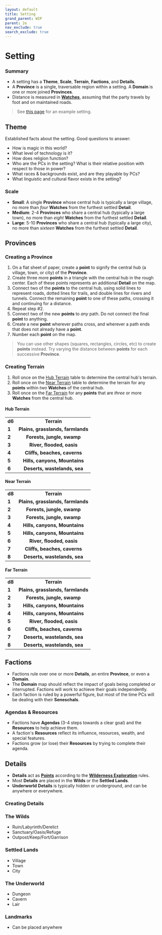 ```yaml
---
layout: default
title: Setting
grand_parent: WIP
parent: 2e
nav_exclude: true
search_exclude: true
---
```


# Setting

### Summary
- A setting has a **Theme**, **Scale**, **Terrain**, **Factions**, and **Details**.
- A **Province** is a single, traversable region within a setting. A **Domain** is one or more joined **Provinces**.
- Distance is measured in [**Watches**](/wip/2e/wilderness-exploration/#travel), assuming that the party travels by foot and on maintained roads.

> See [this page](/wip/2e/example-setting) for an example setting.

## Theme
Established facts about the setting. Good questions to answer: 
- How is magic in this world?
- What level of technology is it?
- How does religion function?
- Who are the PCs in the setting? What is their relative position with respect to those in power?
- What races & backgrounds exist, and are they playable by PCs?
- What linguistic and cultural flavor exists in the setting?

### Scale
- **Small**: A single **Province** whose central hub is typically a large village, no more than _four_ **Watches** from the furthest settled **Detail**.  
- **Medium**: 2-4 **Provinces** who share a central hub (typically a large town), no more than _eight_ **Watches** from the furthest settled **Detail**.
- **Large**: 5-10 **Provinces** who share a central hub (typically a large city), no more than _sixteen_ **Watches** from the furthest settled **Detail**.

## Provinces

### Creating a Province
1. On a flat sheet of paper, create a **point** to signify the central hub (a village, town, or city) of the **Province**.
2. Create three more **points** in a triangle with the central hub in the rough center. Each of these points represents an additional **Detail** on the map. 
3. Connect two of the **points** to the central hub, using solid lines to represent roads, dotted lines for trails, and double lines for rivers and tunnels. Connect the remaining **point** to one of these paths, crossing it and continuing for a distance. 
4. Repeat step #2. 
5. Connect two of the new **points** to _any_ path. Do not connect the final **point** to anything. 
6. Create a new **point** wherever paths cross, and wherever a path ends that does not already have a **point**. 
7. Number each **point** on the map.

> You can use other shapes (squares, rectangles, circles, etc) to create **points** instead. Try varying the distance between **points** for each successive **Province**.

### Creating Terrain
1. Roll once on the [Hub Terrain](#hub-terrain) table to determine the central hub's terrain. 
2. Roll once on the [Near Terrain](#near-terrain) table to determine the terrain for any **points** within _two_ **Watches** of the central hub.
3. Roll once on the [Far Terrain](#far-terrain) for any **points** that are _three_ or more **Watches** from the central hub.

#### Hub Terrain

|        |                                   |
| ------ | :-------------------------------: |
| **d6** |            **Terrain**            |
| **1**  | **Plains, grasslands, farmlands** |
| **2**  |    **Forests, jungle, swamp**     |
| **3**  |     **River, flooded, oasis**     |
| **4**  |   **Cliffs, beaches, caverns**    |
| **5**  |   **Hills, canyons, Mountains**   |
| **6**  |   **Deserts, wastelands, sea**    |

#### Near Terrain

|        |                |
| ------ | :------------: |
| **d8** | **Terrain**   |
| **1**  | **Plains, grasslands, farmlands**   |
| **2**  | **Forests, jungle, swamp**   |
| **3**  | **Forests, jungle, swamp**   |
| **4**  |  **Hills, canyons, Mountains**  |
| **5**  |  **Hills, canyons, Mountains**  |
| **6**  |   **River, flooded, oasis** |
| **7**  |  **Cliffs, beaches, caverns** |
| **8**  | **Deserts, wastelands, sea**  |

#### Far Terrain

|        |                |
| ------ | :------------: |
| **d8** |  **Terrain**   |
| **1**  | **Plains, grasslands, farmlands**   |
| **2**  | **Forests, jungle, swamp**   |
| **3**  |  **Hills, canyons, Mountains**   |
| **4**  |  **Hills, canyons, Mountains**   |
| **5**  | **River, flooded, oasis**  |
| **6**  | **Cliffs, beaches, caverns** |
| **7**  | **Deserts, wastelands, sea** |
| **8**  | **Deserts, wastelands, sea** |

## Factions
- Factions rule over one or more **Details**, an entire **Province**, or even a **Domain**. 
- The **Domain** map should reflect the impact of goals being completed or interrupted. Factions will work to achieve their goals independently.
- Each faction is ruled by a powerful figure, but most of the time PCs will be dealing with their **Seneschals**. 

### Agendas & Resources
- Factions have **Agendas** (3-4 steps towards a clear goal) and the **Resources** to help achieve them. 
- A faction's **Resources** reflect its influence, resources, wealth, and special features. 
- Factions grow (or lose) their **Resources** by trying to complete their agenda. 

## Details
- **Details** act as [**Points**](/wip/2e/wilderness-exploration/#points) according to the [**Wilderness Exploration**](/wip/2e/wilderness-exploration) rules.
- Most **Details** are placed in the **Wilds** or the **Settled Lands**.  
- **Underworld** **Details** is typically hidden or underground, and can be anywhere or everywhere.

### Creating Details

### The Wilds
- Ruin/Labyrinth/Derelict
- Sanctuary/Oasis/Refuge
- Outpost/Keep/Fort/Garrison

### Settled Lands
- Village
- Town
- City

### The Underworld
- Dungeon
- Cavern
- Lair

### Landmarks
- Can be placed anywhere



